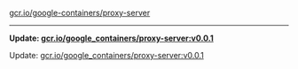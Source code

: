 [gcr.io/google-containers/proxy-server](https://hub.docker.com/r/cruse/proxy-server/tags/) 

----
**Update: [gcr.io/google_containers/proxy-server:v0.0.1](https://hub.docker.com/r/cruse/proxy-server/tags/)**

Update: [gcr.io/google_containers/proxy-server:v0.0.1](https://hub.docker.com/r/cruse/proxy-server/tags/)

